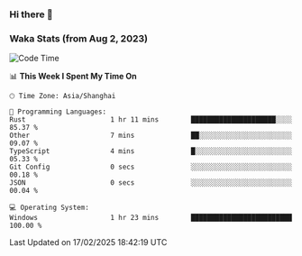 ### Hi there 👋

### Waka Stats (from Aug 2, 2023)

<!--START_SECTION:waka-->
![Code Time](http://img.shields.io/badge/Code%20Time-644%20hrs%2059%20mins-blue)

📊 **This Week I Spent My Time On** 

```text
🕑︎ Time Zone: Asia/Shanghai

💬 Programming Languages: 
Rust                     1 hr 11 mins        █████████████████████░░░░   85.37 % 
Other                    7 mins              ██░░░░░░░░░░░░░░░░░░░░░░░   09.07 % 
TypeScript               4 mins              █░░░░░░░░░░░░░░░░░░░░░░░░   05.33 % 
Git Config               0 secs              ░░░░░░░░░░░░░░░░░░░░░░░░░   00.18 % 
JSON                     0 secs              ░░░░░░░░░░░░░░░░░░░░░░░░░   00.04 % 

💻 Operating System: 
Windows                  1 hr 23 mins        █████████████████████████   100.00 % 
```


 Last Updated on 17/02/2025 18:42:19 UTC
<!--END_SECTION:waka-->
